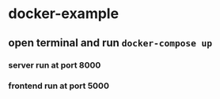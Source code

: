 # docker-example
## open terminal and run ```docker-compose up``` 
### server run at port 8000
### frontend run at port 5000

